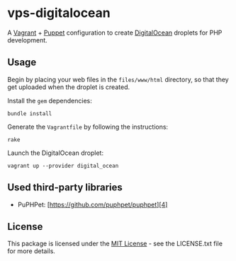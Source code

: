 # vps-digitalocean

A [Vagrant][1] + [Puppet][2] configuration to create [DigitalOcean][3] droplets for PHP development.

## Usage

Begin by placing your web files in the `files/www/html` directory, so that they get uploaded when the
droplet is created.

Install the `gem` dependencies:

    bundle install

Generate the `Vagrantfile` by following the instructions:

    rake

Launch the DigitalOcean droplet:

    vagrant up --provider digital_ocean

## Used third-party libraries

* PuPHPet: [https://github.com/puphpet/puphpet][4]

## License

This package is licensed under the [MIT License][5] - see the LICENSE.txt file for more details.

[1]: http://docs.vagrantup.com/v2 "Vagrant Documentation"
[2]: http://docs.puppetlabs.com/ "Puppet Documentation"
[3]: https://www.digitalocean.com/?refcode=599f6048b45e "DigitalOcean Referral URL"
[4]: https://github.com/puphpet/puphpet "GitHub Repository"
[5]: http://opensource.org/licenses/mit-license.php "MIT License"
